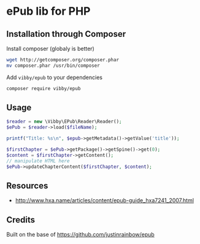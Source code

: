 # ePub lib for PHP

## Installation through Composer

Install composer (globaly is better)
```bash
wget http://getcomposer.org/composer.phar
mv composer.phar /usr/bin/composer
```

Add `vibby/epub` to your dependencies
```bash
composer require vibby/epub
```

## Usage

```php
$reader = new \Vibby\EPub\Reader\Reader();
$ePub = $reader->load($fileName);

printf("Title: %s\n", $epub->getMetadata()->getValue('title'));

$firstChapter = $ePub->getPackage()->getSpine()->get(0);
$content = $firstChapter->getContent();
// manipulate HTML here
$ePub->updateChapterContent($firstChapter, $content);
```

## Resources

 * http://www.hxa.name/articles/content/epub-guide_hxa7241_2007.html

## Credits

Built on the base of https://github.com/justinrainbow/epub 
